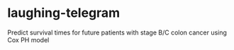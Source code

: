 # laughing-telegram
Predict survival times for future patients with stage B/C colon cancer using Cox PH model
